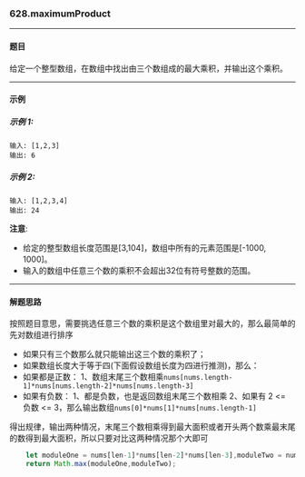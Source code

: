 ### 628.maximumProduct
----
#### 题目
给定一个整型数组，在数组中找出由三个数组成的最大乘积，并输出这个乘积。

----
#### 示例

##### 示例 1:

```
输入: [1,2,3]
输出: 6
```

##### 示例 2:

```
输入: [1,2,3,4]
输出: 24
```

**注意**:

- 给定的整型数组长度范围是[3,104]，数组中所有的元素范围是[-1000, 1000]。
- 输入的数组中任意三个数的乘积不会超出32位有符号整数的范围。

----
#### 解题思路
按照题目意思，需要挑选任意三个数的乘积是这个数组里对最大的，那么最简单的先对数组进行排序
- 如果只有三个数那么就只能输出这三个数的乘积了；
- 如果数组长度大于等于四(下面假设数组长度为四进行推测)，那么：
- 如果都是正数：
1、数组末尾三个数相乘``nums[nums.length-1]*nums[nums.length-2]*nums[nums.length-3]``
- 如果有负数：
1、都是负数，也是返回数组末尾三个数相乘
2、如果有 2 <= 负数 <= 3，那么输出数组``nums[0]*nums[1]*nums[nums.length-1]``

得出规律，输出两种情况，末尾三个数相乘得到最大面积或者开头两个数乘最末尾的数得到最大面积，所以只要对比这两种情况那个大即可

```javascript
    let moduleOne = nums[len-1]*nums[len-2]*nums[len-3],moduleTwo = nums[0]*nums[1]*nums[len-1];
    return Math.max(moduleOne,moduleTwo);
```